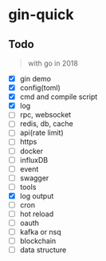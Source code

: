 # gin-quick

## Todo

> with go in 2018

- [x] gin demo
- [x] config(toml)
- [x] cmd and compile script
- [x] log
- [ ] rpc, websocket
- [ ] redis, db, cache
- [ ] api(rate limit)
- [ ] https
- [ ] docker
- [ ] influxDB
- [ ] event
- [ ] swagger
- [ ] tools
- [x] log output
- [ ] cron
- [ ] hot reload
- [ ] oauth
- [ ] kafka or nsq
- [ ] blockchain
- [ ] data structure